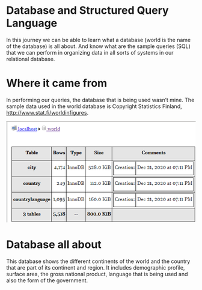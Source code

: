 # Database and Structured Query Language
In this journey we can be able to learn what a database (world is the name of the database) is all about. And know what are the sample queries (SQL) that we can perform in organizing data in all sorts of systems in our relational database. 

# Where it came from
In performing our queries, the database that is being used wasn’t mine. The sample data used in the world database is Copyright Statistics Finland, http://www.stat.fi/worldinfigures.

![](images/1.PNG)

# Database all about
This database shows the different continents of the world and the country that are part of its continent and region. It includes demographic profile, surface area, the gross national product, language that is being used and also the form of the government. 

